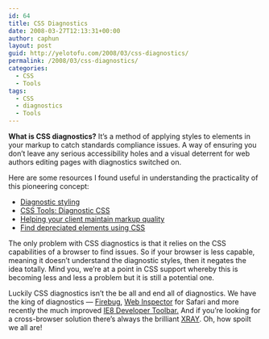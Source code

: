 ```yaml
---
id: 64
title: CSS Diagnostics
date: 2008-03-27T12:13:31+00:00
author: caphun
layout: post
guid: http://yelotofu.com/2008/03/css-diagnostics/
permalink: /2008/03/css-diagnostics/
categories:
  - CSS
  - Tools
tags:
  - CSS
  - diagnostics
  - Tools
---
```

**What is CSS diagnostics?** It&#8217;s a method of applying styles to elements in your markup to catch standards compliance issues. A way of ensuring you don&#8217;t leave any serious accessibility holes and a visual deterrent for web authors editing pages with diagnostics switched on.

Here are some resources I found useful in understanding the practicality of this pioneering concept:

  * [Diagnostic styling](http://24ways.org/2007/diagnostic-styling)
  * [CSS Tools: Diagnostic CSS](http://meyerweb.com/eric/tools/css/diagnostics/)
  * [Helping your client maintain markup quality](http://www.456bereastreet.com/archive/200710/helping_your_client_maintain_markup_quality/)
  * [Find depreciated elements using CSS](http://snipplr.com/view/5194/css-diagnostics--find-depreciated-elements-using-css/)

The only problem with CSS diagnostics is that it relies on the CSS capabilities of a browser to find issues. So if your browser is less capable, meaning it doesn&#8217;t understand the diagnostic styles, then it negates the idea totally. Mind you, we&#8217;re at a point in CSS support whereby this is becoming less and less a problem but it is still a potential one.

Luckily CSS diagnostics isn&#8217;t the be all and end all of diagnostics. We have the king of diagnostics — [Firebug](http://www.getfirebug.com/), [Web Inspector](http://webkit.org/blog/108/yet-another-one-more-thing-a-new-web-inspector/) for Safari and more recently the much improved [IE8 Developer Toolbar.](http://blogs.msdn.com/ie/archive/2008/03/07/improved-productivity-through-internet-explorer-8-developer-tools.aspx) And if you&#8217;re looking for a cross-browser solution there&#8217;s always the brilliant [XRAY](http://westciv.com/xray/xray_more.html). Oh, how spoilt we all are!